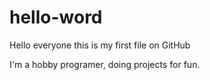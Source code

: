 # hello-word
Hello everyone this is my first file on GitHub

I'm a hobby programer, doing projects for fun.
